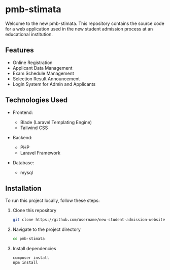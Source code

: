 # pmb-stimata

Welcome to the new pmb-stimata. This repository contains the source code for a web application used in the new student admission process at an educational institution.

## Features

- Online Registration
- Applicant Data Management
- Exam Schedule Management
- Selection Result Announcement
- Login System for Admin and Applicants

## Technologies Used

- Frontend:
  - Blade (Laravel Templating Engine)
  - Tailwind CSS

- Backend:
  - PHP
  - Laravel Framework

- Database:
  - mysql

## Installation

To run this project locally, follow these steps:

1. Clone this repository
   ```bash
   git clone https://github.com/username/new-student-admission-website.git

2. Navigate to the project directory
   ```bash
   cd pmb-stimata

3. Install dependencies 
   ```bash
   composer install
   npm install